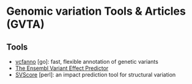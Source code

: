 # Genomic variation Tools & Articles (GVTA)

## Tools
- [vcfanno](https://genomebiology.biomedcentral.com/articles/10.1186/s13059-016-0973-5) [go]: fast, flexible annotation of genetic variants
- [The Ensembl Variant Effect Predictor](https://genomebiology.biomedcentral.com/articles/10.1186/s13059-016-0974-4)
- [SVScore](https://doi.org/10.1093/bioinformatics/btw789) [perl]: an impact prediction tool for structural variation

